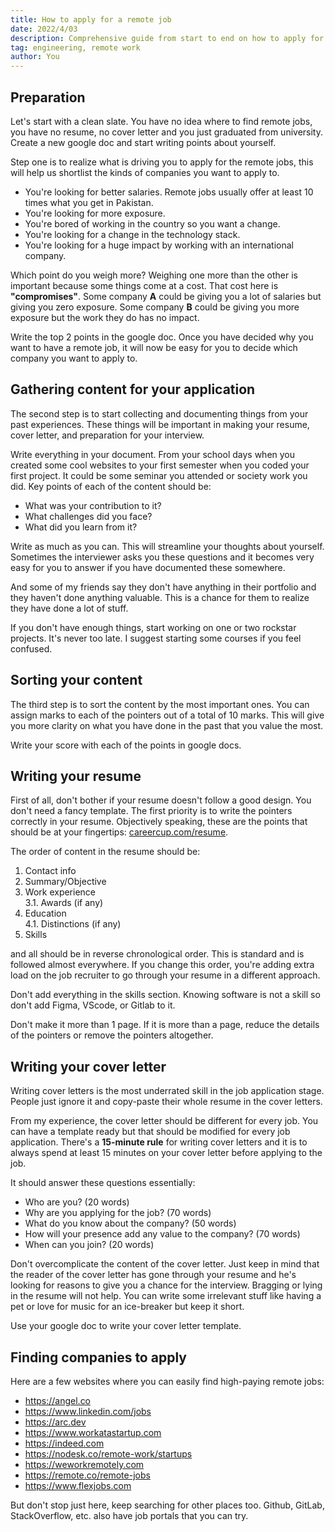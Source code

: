 ```yaml
---
title: How to apply for a remote job
date: 2022/4/03
description: Comprehensive guide from start to end on how to apply for a remote job.
tag: engineering, remote work
author: You
---
```


## Preparation

Let's start with a clean slate. You have no idea where to find remote jobs, you have no resume, no cover letter and you just graduated from university. Create a new google doc and start writing points about yourself.

Step one is to realize what is driving you to apply for the remote jobs, this will help us shortlist the kinds of companies you want to apply to.

- You're looking for better salaries. Remote jobs usually offer at least 10 times what you get in Pakistan.
- You're looking for more exposure.
- You're bored of working in the country so you want a change.
- You're looking for a change in the technology stack.
- You're looking for a huge impact by working with an international company.

Which point do you weigh more? Weighing one more than the other is important because some things come at a cost. That cost here is **"compromises"**. Some company **A** could be giving you a lot of salaries but giving you zero exposure. Some company **B** could be giving you more exposure but the work they do has no impact.

Write the top 2 points in the google doc. Once you have decided why you want to have a remote job, it will now be easy for you to decide which company you want to apply to.

## Gathering content for your application

The second step is to start collecting and documenting things from your past experiences. These things will be important in making your resume, cover letter, and preparation for your interview.

Write everything in your document. From your school days when you created some cool websites to your first semester when you coded your first project. It could be some seminar you attended or society work you did. Key points of each of the content should be:
- What was your contribution to it?
- What challenges did you face?
- What did you learn from it?

Write as much as you can. This will streamline your thoughts about yourself. Sometimes the interviewer asks you these questions and it becomes very easy for you to answer if you have documented these somewhere.

And some of my friends say they don't have anything in their portfolio and they haven't done anything valuable. This is a chance for them to realize they have done a lot of stuff.

If you don't have enough things, start working on one or two rockstar projects. It's never too late. I suggest starting some courses if you feel confused.

## Sorting your content

The third step is to sort the content by the most important ones. You can assign marks to each of the pointers out of a total of 10 marks. This will give you more clarity on what you have done in the past that you value the most.

Write your score with each of the points in google docs.

## Writing your resume

First of all, don't bother if your resume doesn't follow a good design. You don't need a fancy template. The first priority is to write the pointers correctly in your resume. Objectively speaking, these are the points that should be at your fingertips: [careercup.com/resume](https://www.careercup.com/resume).

The order of content in the resume should be:

1. Contact info
2. Summary/Objective
3. Work experience   
3.1. Awards (if any)
4. Education   
4.1. Distinctions (if any)
5. Skills

and all should be in reverse chronological order. This is standard and is followed almost everywhere. If you change this order, you're adding extra load on the job recruiter to go through your resume in a different approach.

Don't add everything in the skills section. Knowing software is not a skill so don't add Figma, VScode, or Gitlab to it.

Don't make it more than 1 page. If it is more than a page, reduce the details of the pointers or remove the pointers altogether.

## Writing your cover letter

Writing cover letters is the most underrated skill in the job application stage. People just ignore it and copy-paste their whole resume in the cover letters. 

From my experience, the cover letter should be different for every job. You can have a template ready but that should be modified for every job application. There's a **15-minute rule** for writing cover letters and it is to always spend at least 15 minutes on your cover letter before applying to the job.

It should answer these questions essentially:

- Who are you? (20 words)
- Why are you applying for the job? (70 words)
- What do you know about the company? (50 words)
- How will your presence add any value to the company? (70 words)
- When can you join? (20 words)

Don't overcomplicate the content of the cover letter. Just keep in mind that the reader of the cover letter has gone through your resume and he's looking for reasons to give you a chance for the interview. Bragging or lying in the resume will not help. You can write some irrelevant stuff like having a pet or love for music for an ice-breaker but keep it short.

Use your google doc to write your cover letter template.

## Finding companies to apply

Here are a few websites where you can easily find high-paying remote jobs:

- https://angel.co
- https://www.linkedin.com/jobs
- https://arc.dev
- https://www.workatastartup.com
- https://indeed.com
- https://nodesk.co/remote-work/startups
- https://weworkremotely.com
- https://remote.co/remote-jobs
- https://www.flexjobs.com

But don't stop just here, keep searching for other places too. Github, GitLab, StackOverflow, etc. also have job portals that you can try.

